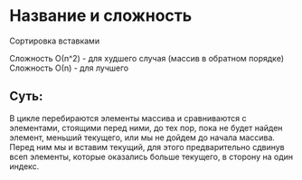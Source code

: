 # Название и сложность

Сортировка вставками

Сложность О(n^2) - для худшего случая (массив в обратном порядке)
Сложность О(n) - для лучшего

## Суть:

В цикле перебираются элементы массива и сравниваются с элементами, стоящими перед ними, до тех пор, пока не будет найден элемент, меньший текущего, или мы не дойдем до начала массива. Перед ним мы и вставим текущий, для этого предварительно сдвинув всеп элементы, которые оказались больше текущего, в сторону на один индекс.

